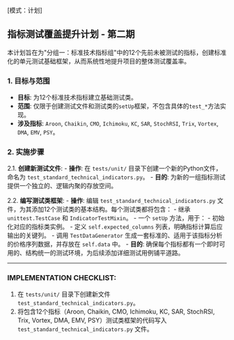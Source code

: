 [模式：计划]
## 指标测试覆盖提升计划 - 第二期

本计划旨在为"分组一：标准技术指标组"中的12个先前未被测试的指标，创建标准化的单元测试基础框架，从而系统性地提升项目的整体测试覆盖率。

### 1. 目标与范围

-   **目标**: 为12个标准技术指标建立基础测试类。
-   **范围**: 仅限于创建测试文件和测试类的`setUp`框架，不包含具体的`test_*`方法实现。
-   **涉及指标**: `Aroon`, `Chaikin`, `CMO`, `Ichimoku`, `KC`, `SAR`, `StochRSI`, `Trix`, `Vortex`, `DMA`, `EMV`, `PSY`。

### 2. 实施步骤

2.1. **创建新测试文件**:
    - **操作**: 在 `tests/unit/` 目录下创建一个新的Python文件，命名为 `test_standard_technical_indicators.py`。
    - **目的**: 为新的一组指标测试提供一个独立的、逻辑内聚的存放空间。

2.2. **编写测试类框架**:
    - **操作**: 编辑 `test_standard_technical_indicators.py` 文件，为其添加12个测试类的基本结构。每个测试类都将包含：
        -   继承 `unittest.TestCase` 和 `IndicatorTestMixin`。
        -   一个 `setUp` 方法，用于：
            -   初始化对应的指标类实例。
            -   定义 `self.expected_columns` 列表，明确指标计算后应输出的关键列。
            -   调用 `TestDataGenerator` 生成一套标准的、适用于该指标分析的价格序列数据，并存放在 `self.data` 中。
    - **目的**: 确保每个指标都有一个即时可用的、结构统一的测试环境，为后续添加详细测试用例铺平道路。

---
### IMPLEMENTATION CHECKLIST:

1.  在 `tests/unit/` 目录下创建新文件 `test_standard_technical_indicators.py`。
2.  将包含12个指标（Aroon, Chaikin, CMO, Ichimoku, KC, SAR, StochRSI, Trix, Vortex, DMA, EMV, PSY）测试类框架的代码写入 `test_standard_technical_indicators.py` 文件。 